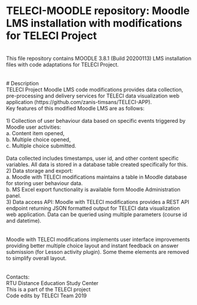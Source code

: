 
# TELECI-MOODLE repository: Moodle LMS installation with modifications for TELECI Project<br>
<br>
This file repository contains MOODLE 3.8.1 (Build 20200113) LMS installation files with code adaptations for TELECI Project.
<br>
<br>
<br>
# Description<br>
TELECI Project Moodle LMS code modifications provides data collection, pre-processing and delivery services for TELECI data visualization web application (https://github.com/zanis-timsans/TELECI-APP).<br>
Key features of this modified Moodle LMS are as follows:<br>
<br>
1) Collection of user behaviour data based on specific events triggered by Moodle user activities:<br>
a. Content item opened,<br>
b. Multiple choice opened,<br>
c. Multiple choice submitted.<br>
<br>
Data collected includes timestamps, user id, and other content specific variables. All data is stored in a database table created specifically for this.<br>
2) Data storage and export:<br>
a. Moodle with TELECI modifications maintains a table in Moodle database for storing user behaviour data.<br>
b. MS Excel export functionality is available form Moodle Administration panel.<br>
3) Data access API: Moodle with TELECI modifications provides a REST API endpoint returning JSON formatted output for TELECI data visualization web application. Data can be queried using multiple parameters (course id and datetime).<br>
<br><br>
Moodle with TELECI modifications implements user interface improvements providing better multiple choice layout and instant feedback on answer submission (for Lesson activity plugin). Some theme elements are removed to simplify overall layout.<br>



<br>
<br>
Contacts:<br>
RTU Distance Education Study Center<br>
This is a part of the TELECI project<br>
Code edits by TELECI Team 2019
